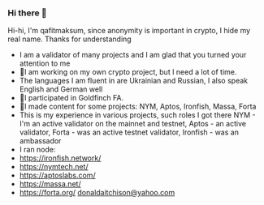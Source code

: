 ### Hi there 👋

Hi-hi, I'm qafitmaksum, since anonymity is important in crypto, I hide my real name. Thanks for understanding
* I am a validator of many projects and I am glad that you turned your attention to me
* 🔗I am working on my own crypto project, but I need a lot of time.
* The languages I am fluent in are Ukrainian and Russian, I also speak English and German well
* 👤I participated in Goldfinch FA.
* 🎨I made content for some projects: NYM, Aptos, Ironfish, Massa, Forta
* This is my experience in various projects, such roles I got there NYM - I'm an active validator on the mainnet and testnet, Aptos - an active validator, Forta - was an active testnet validator, Ironfish - was an ambassador
* I ran node:
* https://ironfish.network/
* https://nymtech.net/
* https://aptoslabs.com/
* https://massa.net/
* https://forta.org/
donaldaitchison@yahoo.com
